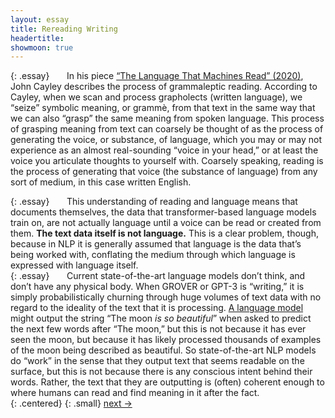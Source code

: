 ```yaml
---
layout: essay
title: Rereading Writing
headertitle: 
showmoon: true
---
```


{: .essay}
&nbsp;&nbsp;&nbsp;&nbsp;&nbsp;&nbsp;In his piece <a href="https://nllf.net/lmr/lmr1.html">“The Language That Machines Read” (2020)</a>, John Cayley describes the process of grammaleptic reading. According to Cayley, when we scan and process grapholects (written language), we “seize” symbolic meaning, or grammè, from that text in the same way that we can also “grasp” the same meaning from spoken language. This process of grasping meaning from text can coarsely be thought of as the process of generating the voice, or substance, of language, which you may or may not experience as an almost real-sounding “voice in your head,” or at least the voice you articulate thoughts to yourself with. Coarsely speaking, reading is the process of generating that voice (the substance of language) from any sort of medium, in this case written English.


<div class="fade-in">
{: .essay}
&nbsp;&nbsp;&nbsp;&nbsp;&nbsp;&nbsp;This understanding of reading and language means that documents themselves, the data that transformer-based language models train on, are not actually language until a voice can be read or created from them. <b>The text data itself is not language.</b> This is a clear problem, though, because in NLP it is generally assumed that language is the data that’s being worked with, conflating the medium through which language is expressed with language itself. 
</div>


<div class="fade-in">
{: .essay}
&nbsp;&nbsp;&nbsp;&nbsp;&nbsp;&nbsp;Current state-of-the-art language models don’t think, and don’t have any physical body. When GROVER or GPT-3 is “writing,” it is simply probabilistically churning through huge volumes of text data with no regard to the ideality of the text that it is processing. <a href="https://colab.research.google.com/drive/1HIRobyRw2-6M2O0-dqRGn8PQArsydvJd?usp=sharing">A language model</a> might output the string “The moon <i>is so beautiful</i>” when asked to predict the next few words after “The moon,” but this is not because it has ever seen the moon, but because it has likely processed thousands of examples of the moon being described as beautiful. So state-of-the-art NLP models do “work” in the sense that they output text that seems readable on the surface, but this is not because there is any conscious intent behind their words. Rather, the text that they are outputting is (often) coherent enough to where humans can read and find meaning in it after the fact.
</div>

<!-- The moon is a celestial body, the sun is a celestial body, the moon is a celestial body
The moon is so beautiful, and so beautiful to see, that we can never take it for granted
The moon was full of stars, moon was full of stars, and light was the best that could -->



<div class="content fade-in-slower">
{: .centered}
{: .small}
<a href="theory2.html">next -></a>
</div>







&nbsp;&nbsp;&nbsp;&nbsp;&nbsp;&nbsp;

&nbsp;&nbsp;&nbsp;&nbsp;&nbsp;&nbsp;
